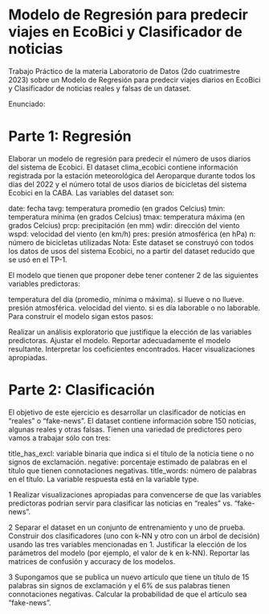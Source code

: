 # Modelo de Regresión para predecir viajes en EcoBici y Clasificador de noticias
Trabajo Práctico de la materia Laboratorio de Datos (2do cuatrimestre 2023) sobre un Modelo de Regresión para predecir viajes diarios en EcoBici y Clasificador de noticias reales y falsas de un dataset.

Enunciado:

# Parte 1: Regresión
Elaborar un modelo de regresión para predecir el número de usos diarios del sistema de Ecobici. El dataset clima_ecobici contiene información registrada por la estación meteorológica del Aeroparque durante todos los días del 2022 y el número total de usos diarios de bicicletas del sistema Ecobici en la CABA. Las variables del dataset son:

  date: fecha
  tavg: temperatura promedio (en grados Celcius)
  tmin: temperatura mínima (en grados Celcius)
  tmax: temperatura máxima (en grados Celcius)
  prcp: precipitación (en mm)
  wdir: dirección del viento
  wspd: velocidad del viento (en km/h)
  pres: presión atmosférica (en hPa)
  n: número de bicicletas utilizadas
Nota: Este dataset se construyó con todos los datos de usos del sistema Ecobici, no a partir del dataset reducido que se usó en el TP-1.

El modelo que tienen que proponer debe tener contener 2 de las siguientes variables predictoras:

  temperatura del día (promedio, mínima o máxima).
  si llueve o no llueve.
  presión atmosférica.
  velocidad del viento.
  si es día laborable o no laborable.
Para construir el modelo sigan estos pasos:

  Realizar un análisis exploratorio que justifique la elección de las variables predictoras.
  Ajustar el modelo.
  Reportar adecuadamente el modelo resultante. Interpretar los coeficientes encontrados.
  Hacer visualizaciones apropiadas.

 # Parte 2: Clasificación
El objetivo de este ejercicio es desarrollar un clasificador de noticias en “reales” o “fake-news”. El dataset contiene información sobre 150 noticias, algunas reales y otras falsas. Tienen una variedad de predictores pero vamos a trabajar sólo con tres:

title_has_excl: variable binaria que indica si el título de la noticia tiene o no signos de exclamación.
negative: porcentaje estimado de palabras en el título que tienen connotaciones negativas.
title_words: número de palabras en el título.
La variable respuesta está en la variable type.

1
Realizar visualizaciones apropiadas para convencerse de que las variables predictoras podrían servir para clasificar las noticias en “reales” vs. “fake-news”.

2
Separar el dataset en un conjunto de entrenamiento y uno de prueba. Construir dos clasificadores (uno con k-NN y otro con un árbol de decisión) usando las tres variables mencionadas en 1. Justificar la elección de los parámetros del modelo (por ejemplo, el valor de k en k-NN). Reportar las matrices de confusión y accuracy de los modelos.

3
Supongamos que se publica un nuevo artículo que tiene un título de 15 palabras sin signos de exclamación y el 6% de sus palabras tienen connotaciones negativas. Calcular la probabilidad de que el artículo sea “fake-news”.
